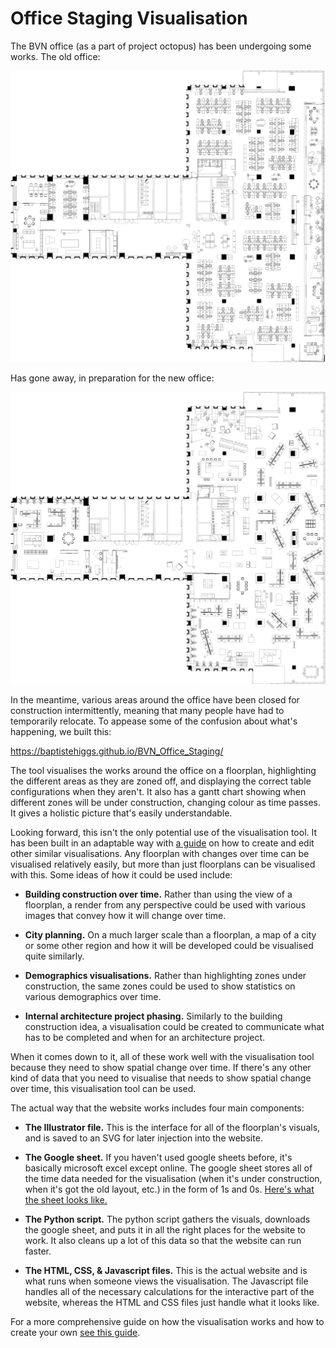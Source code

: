 # Office Staging Visualisation

The BVN office (as a part of project octopus) has been undergoing some works. The old office:

![Missing Image](doc_images/ExistingWithBackground.png)

Has gone away, in preparation for the new office:

![Missing Image](doc_images/ProposedWithBackground.png)

In the meantime, various areas around the office have been closed for construction intermittently, meaning that many people have had to temporarily relocate. To appease some of the confusion about what's happening, we built this:

https://baptistehiggs.github.io/BVN_Office_Staging/

The tool visualises the works around the office on a floorplan, highlighting the different areas as they are zoned off, and displaying the correct table configurations when they aren't. It also has a gantt chart showing when different zones will be under construction, changing colour as time passes. It gives a holistic picture that's easily understandable.

Looking forward, this isn't the only potential use of the visualisation tool. It has been built in an adaptable way with [a guide](README.md) on how to create and edit other similar visualisations. Any floorplan with changes over time can be visualised relatively easily, but more than just floorplans can be visualised with this. Some ideas of how it could be used include:

   - **Building construction over time.** Rather than using the view of a floorplan, a render from any perspective could be used with various images that convey how it will change over time.
   
   - **City planning.** On a much larger scale than a floorplan, a map of a city or some other region and how it will be developed could be visualised quite similarly.
   
   - **Demographics visualisations.** Rather than highlighting zones under construction, the same zones could be used to show statistics on various demographics over time.
   
   - **Internal architecture project phasing.** Similarly to the building construction idea, a visualisation could be created to communicate what has to be completed and when for an architecture project.
   
When it comes down to it, all of these work well with the visualisation tool because they need to show spatial change over time. If there's any other kind of data that you need to visualise that needs to show spatial change over time, this visualisation tool can be used.

The actual way that the website works includes four main components:

   - **The Illustrator file.** This is the interface for all of the floorplan's visuals, and is saved to an SVG for later injection into the website.
   
   - **The Google sheet.** If you haven't used google sheets before, it's basically microsoft excel except online. The google sheet stores all of the time data needed for the visualisation (when it's under construction, when it's got the old layout, etc.) in the form of 1s and 0s. [Here's what the sheet looks like.](https://docs.google.com/spreadsheets/d/1Np-BOM5_Jr6B4Obx_9ls0JlX0vd-i1pDeVKMYbUYA_s/edit#gid=0)
   
   - **The Python script.** The python script gathers the visuals, downloads the google sheet, and puts it in all the right places for the website to work. It also cleans up a lot of this data so that the website can run faster.
   
   - **The HTML, CSS, & Javascript files.** This is the actual website and is what runs when someone views the visualisation. The Javascript file handles all of the necessary calculations for the interactive part of the website, whereas the HTML and CSS files just handle what it looks like.

For a more comprehensive guide on how the visualisation works and how to create your own [see this guide](GUIDE.md).









